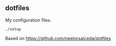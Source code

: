 dotfiles
--------

My configuration files.

`./setup`


Based on https://github.com/nestorsalceda/dotfiles
